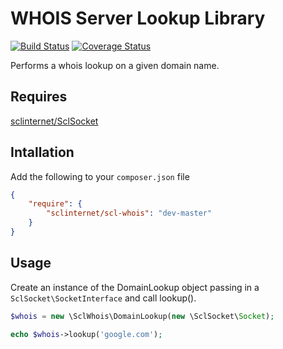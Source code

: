 WHOIS Server Lookup Library
===========================

[![Build Status](https://travis-ci.org/SCLInternet/SclWhois.png?branch=master)](https://travis-ci.org/SCLInternet/SclWhois)
[![Coverage Status](https://coveralls.io/repos/SCLInternet/SclWhois/badge.png)](https://coveralls.io/r/SCLInternet/SclWhois)

Performs a whois lookup on a given domain name.

Requires
--------

[sclinternet/SclSocket](https://github.com/SCLInternet/SclSocket "sclinternet/SclSocket on GitHub")

Intallation
-----------

Add the following to your `composer.json` file

```json
{
    "require": {
        "sclinternet/scl-whois": "dev-master"
    }
}
```

Usage
-----

Create an instance of the DomainLookup object passing in a `SclSocket\SocketInterface` and call lookup().

```php
$whois = new \SclWhois\DomainLookup(new \SclSocket\Socket);

echo $whois->lookup('google.com');
```
